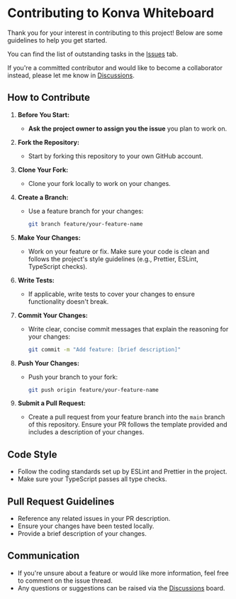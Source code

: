 # Contributing to Konva Whiteboard

Thank you for your interest in contributing to this project! Below are some guidelines to help you get started.

You can find the list of outstanding tasks in the [Issues](https://github.com/low-earth-orbit/konva-whiteboard/issues) tab.

If you're a committed contributor and would like to become a collaborator instead, please let me know in [Discussions](https://github.com/low-earth-orbit/konva-whiteboard/discussions).

## How to Contribute

1. **Before You Start:**

   - **Ask the project owner to assign you the issue** you plan to work on.

2. **Fork the Repository:**
   - Start by forking this repository to your own GitHub account.
3. **Clone Your Fork:**

   - Clone your fork locally to work on your changes.

4. **Create a Branch:**

   - Use a feature branch for your changes:
     ```bash
     git branch feature/your-feature-name
     ```

5. **Make Your Changes:**
   - Work on your feature or fix. Make sure your code is clean and follows the project's style guidelines (e.g., Prettier, ESLint, TypeScript checks).
6. **Write Tests:**

   - If applicable, write tests to cover your changes to ensure functionality doesn't break.

7. **Commit Your Changes:**

   - Write clear, concise commit messages that explain the reasoning for your changes:
     ```bash
     git commit -m "Add feature: [brief description]"
     ```

8. **Push Your Changes:**

   - Push your branch to your fork:
     ```bash
     git push origin feature/your-feature-name
     ```

9. **Submit a Pull Request:**
   - Create a pull request from your feature branch into the `main` branch of this repository. Ensure your PR follows the template provided and includes a description of your changes.

## Code Style

- Follow the coding standards set up by ESLint and Prettier in the project.
- Make sure your TypeScript passes all type checks.

## Pull Request Guidelines

- Reference any related issues in your PR description.
- Ensure your changes have been tested locally.
- Provide a brief description of your changes.

## Communication

- If you're unsure about a feature or would like more information, feel free to comment on the issue thread.
- Any questions or suggestions can be raised via the [Discussions](https://github.com/low-earth-orbit/konva-whiteboard/discussions) board.
